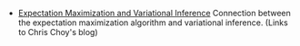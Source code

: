 * [Expectation Maximization and Variational Inference](https://chrischoy.github.io/research/Expectation-Maximization-and-Variational-Inference/) Connection between the expectation maximization algorithm and variational inference. (Links to Chris Choy's blog) 
